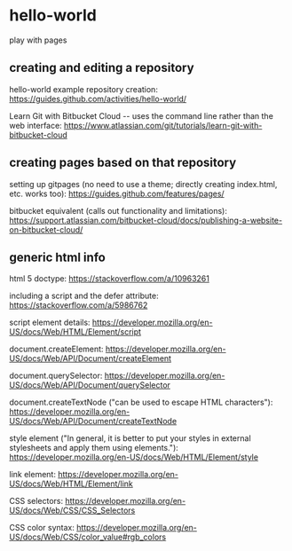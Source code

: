 # hello-world
play with pages

## creating and editing a repository

hello-world example repository creation: https://guides.github.com/activities/hello-world/

Learn Git with Bitbucket Cloud -- uses the command line rather than the web interface: https://www.atlassian.com/git/tutorials/learn-git-with-bitbucket-cloud

## creating pages based on that repository

setting up gitpages (no need to use a theme; directly creating index.html, etc. works too): https://guides.github.com/features/pages/

bitbucket equivalent (calls out functionality and limitations): https://support.atlassian.com/bitbucket-cloud/docs/publishing-a-website-on-bitbucket-cloud/

## generic html info

html 5 doctype: https://stackoverflow.com/a/10963261

including a script and the defer attribute: https://stackoverflow.com/a/5986762

script element details: https://developer.mozilla.org/en-US/docs/Web/HTML/Element/script

document.createElement: https://developer.mozilla.org/en-US/docs/Web/API/Document/createElement

document.querySelector: https://developer.mozilla.org/en-US/docs/Web/API/Document/querySelector

document.createTextNode ("can be used to escape HTML characters"): https://developer.mozilla.org/en-US/docs/Web/API/Document/createTextNode

style element ("In general, it is better to put your styles in external stylesheets and apply them using <link> elements."): https://developer.mozilla.org/en-US/docs/Web/HTML/Element/style

link element: https://developer.mozilla.org/en-US/docs/Web/HTML/Element/link

CSS selectors: https://developer.mozilla.org/en-US/docs/Web/CSS/CSS_Selectors

CSS color syntax: https://developer.mozilla.org/en-US/docs/Web/CSS/color_value#rgb_colors
